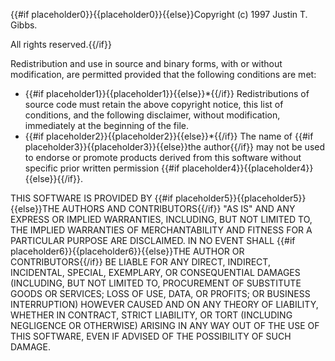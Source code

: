 {{#if placeholder0}}{{placeholder0}}{{else}}Copyright (c) 1997 Justin T. Gibbs.
            
All rights reserved.{{/if}}

Redistribution and use in source and binary forms, with or without modification, are permitted provided that the following conditions are met:

* {{#if placeholder1}}{{placeholder1}}{{else}}*{{/if}} Redistributions of source code must retain the above copyright notice, this list of conditions, and the following disclaimer, without modification, immediately at the beginning of the file.
* {{#if placeholder2}}{{placeholder2}}{{else}}*{{/if}} The name of {{#if placeholder3}}{{placeholder3}}{{else}}the author{{/if}} may not be used to endorse or promote products derived from this software without specific prior written permission {{#if placeholder4}}{{placeholder4}}{{else}}{{/if}}.

THIS SOFTWARE IS PROVIDED BY {{#if placeholder5}}{{placeholder5}}{{else}}THE AUTHORS
        AND CONTRIBUTORS{{/if}} &quot;AS IS&quot; AND ANY EXPRESS OR IMPLIED WARRANTIES, INCLUDING, BUT NOT LIMITED TO, THE IMPLIED WARRANTIES OF MERCHANTABILITY AND FITNESS FOR A PARTICULAR PURPOSE ARE DISCLAIMED. IN NO EVENT SHALL {{#if placeholder6}}{{placeholder6}}{{else}}THE AUTHOR
        OR CONTRIBUTORS{{/if}} BE LIABLE FOR ANY DIRECT, INDIRECT, INCIDENTAL, SPECIAL, EXEMPLARY, OR CONSEQUENTIAL DAMAGES (INCLUDING, BUT NOT LIMITED TO, PROCUREMENT OF SUBSTITUTE GOODS OR SERVICES; LOSS OF USE, DATA, OR PROFITS; OR BUSINESS INTERRUPTION) HOWEVER CAUSED AND ON ANY THEORY OF LIABILITY, WHETHER IN CONTRACT, STRICT LIABILITY, OR TORT (INCLUDING NEGLIGENCE OR OTHERWISE) ARISING IN ANY WAY OUT OF THE USE OF THIS SOFTWARE, EVEN IF ADVISED OF THE POSSIBILITY OF SUCH DAMAGE.